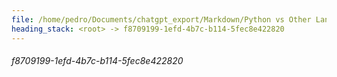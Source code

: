 ```yaml
---
file: /home/pedro/Documents/chatgpt_export/Markdown/Python vs Other Languages.md
heading_stack: <root> -> f8709199-1efd-4b7c-b114-5fec8e422820
---
```

###### f8709199-1efd-4b7c-b114-5fec8e422820
